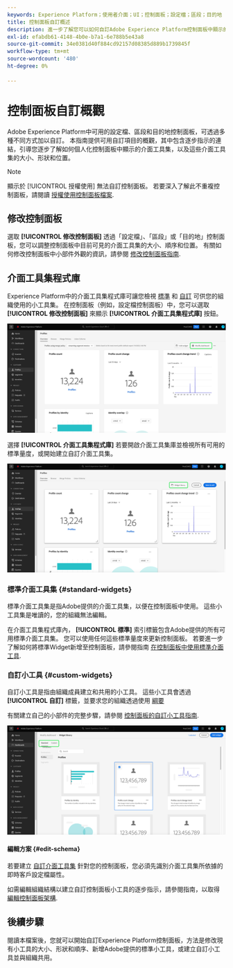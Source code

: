 ```yaml
---
keywords: Experience Platform；使用者介面；UI；控制面板；設定檔；區段；目的地
title: 控制面板自訂概述
description: 進一步了解您可以如何自訂Adobe Experience Platform控制面板中顯示的資料。
exl-id: efabdb61-4148-4b0e-b7a1-6e788b5e43a8
source-git-commit: 34e0381d40f884cd92157d08385d889b1739845f
workflow-type: tm+mt
source-wordcount: '480'
ht-degree: 0%

---
```


# 控制面板自訂概觀

Adobe Experience Platform中可用的設定檔、區段和目的地控制面板，可透過多種不同方式加以自訂。 本指南提供可用自訂項目的概觀，其中包含逐步指示的連結，引導您逐步了解如何個人化控制面板中顯示的介面工具集，以及這些介面工具集的大小、形狀和位置。

>[!NOTE]
>
>顯示於 [!UICONTROL 授權使用] 無法自訂控制面板。 若要深入了解此不重複控制面板，請閱讀 [授權使用控制面板檔案](../guides/license-usage.md).

## 修改控制面板

選取 **[!UICONTROL 修改控制面板]** 透過「設定檔」、「區段」或「目的地」控制面板，您可以調整控制面板中目前可見的介面工具集的大小、順序和位置。 有關如何修改控制面板中小部件外觀的資訊，請參閱 [修改控制面板指南](modify.md).

## 介面工具集程式庫

Experience Platform中的介面工具集程式庫可讓您檢視 [標準](#standard-widgets) 和 [自訂](#custom-widgets) 可供您的組織使用的小工具集。 在控制面板（例如，設定檔控制面板）中，您可以選取 **[!UICONTROL 修改控制面板]** 來顯示 **[!UICONTROL 介面工具集程式庫]** 按鈕。

![突出顯示帶有「修改」(Modify)控制面板的「配置檔案」(Profiles)控制面板。](../images/customization/modify-dashboard.png)

選擇 **[!UICONTROL 介面工具集程式庫]** 若要開啟介面工具集庫並檢視所有可用的標準量度，或開始建立自訂介面工具集。

![「設定檔」控制面板會反白顯示Widget資料庫。](../images/customization/widget-library-button.png)

### 標準介面工具集 {#standard-widgets}

標準介面工具集是指Adobe提供的介面工具集，以便在控制面板中使用。 這些小工具集是唯讀的，您的組織無法編輯。

在介面工具集程式庫內， **[!UICONTROL 標準]** 索引標籤包含Adobe提供的所有可用標準介面工具集。 您可以使用任何這些標準量度來更新控制面板。 若要進一步了解如何將標準Widget新增至控制面板，請參閱指南 [在控制面板中使用標準介面工具](standard-widgets.md).

### 自訂小工具 {#custom-widgets}

自訂小工具是指由組織成員建立和共用的小工具。 這些小工具會透過 **[!UICONTROL 自訂]** 標籤，並要求您的組織透過使用 [綱要](#edit-schema)

有關建立自己的小部件的完整步驟，請參閱 [控制面板的自訂小工具指南](custom-widgets.md).

![反白顯示「標準」和「自訂」的Widget程式庫工作區。](../images/customization/widget-library.png)

#### 編輯方案 {#edit-schema}

若要建立 [自訂介面工具集](#custom-widgets) 針對您的控制面板，您必須先識別介面工具集所依據的即時客戶設定檔屬性。

如需編輯組織結構以建立自訂控制面板小工具的逐步指示，請參閱指南，以取得 [編輯控制面板架構](edit-schema.md).

## 後續步驟

閱讀本檔案後，您就可以開始自訂Experience Platform控制面板，方法是修改現有小工具的大小、形狀和順序、新增Adobe提供的標準小工具，或建立自訂小工具並與組織共用。
